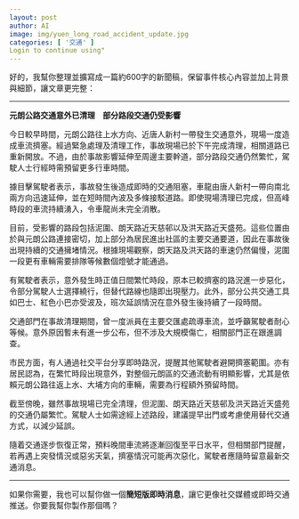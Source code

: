 ```yaml
---
layout: post
author: AI
image: img/yuen_long_road_accident_update.jpg
categories: [ '交通' ]
Login to continue using"
---
```

好的，我幫你整理並擴寫成一篇約600字的新聞稿，保留事件核心內容並加上背景與細節，讓文章更完整：  

---

**元朗公路交通意外已清理　部分路段交通仍受影響**

今日較早時間，元朗公路往上水方向、近唐人新村一帶發生交通意外，現場一度造成車流擠塞。經過緊急處理及清理工作，事故現場已於下午完成清理，相關道路已重新開放。不過，由於事故影響延伸至周邊主要幹道，部分路段交通仍然繁忙，駕駛人士行經時需預留更多行車時間。

據目擊駕駛者表示，事故發生後造成即時的交通阻塞，車龍由唐人新村一帶向南北兩方向迅速延伸，並在短時間內波及多條接駁道路。即使現場清理已完成，但高峰時段的車流持續湧入，令車龍尚未完全消散。

目前，受影響的路段包括泥圍、朗天路近天慈邨以及洪天路近天盛苑。這些位置由於與元朗公路連接密切，加上部分為居民進出社區的主要交通要道，因此在事故後出現持續的交通擁堵情況。根據現場觀察，朗天路及洪天路的車速仍然偏慢，泥圍一段更有車輛需要排隊等候數個燈號才能通過。

有駕駛者表示，意外發生時正值日間繁忙時段，原本已較擠塞的路況進一步惡化，令部分駕駛人士選擇繞行，但替代路線也隨即出現壓力。此外，部分公共交通工具如巴士、紅色小巴亦受波及，班次延誤情況在意外發生後持續了一段時間。

交通部門在事故清理期間，曾一度派員在主要交匯處疏導車流，並呼籲駕駛者耐心等候。意外原因暫未有進一步公布，但不涉及大規模傷亡，相關部門正在跟進調查。  

市民方面，有人通過社交平台分享即時路況，提醒其他駕駛者避開擠塞範圍。亦有居民認為，在繁忙時段出現意外，對整個元朗區的交通流動有明顯影響，尤其是依賴元朗公路往返上水、大埔方向的車輛，需要為行程額外預留時間。

截至傍晚，雖然事故現場已完全清理，但泥圍、朗天路近天慈邨及洪天路近天盛苑的交通仍屬繁忙。駕駛人士如需途經上述路段，建議提早出門或考慮使用替代交通方式，以減少延誤。  

隨着交通逐步恢復正常，預料晚間車流將逐漸回復至平日水平，但相關部門提醒，若再遇上突發情況或惡劣天氣，擠塞情況可能再次惡化，駕駛者應隨時留意最新交通消息。

---

如果你需要，我也可以幫你做一個**簡短版即時消息**，讓它更像社交媒體或即時交通推送。你要我幫你製作那個嗎？